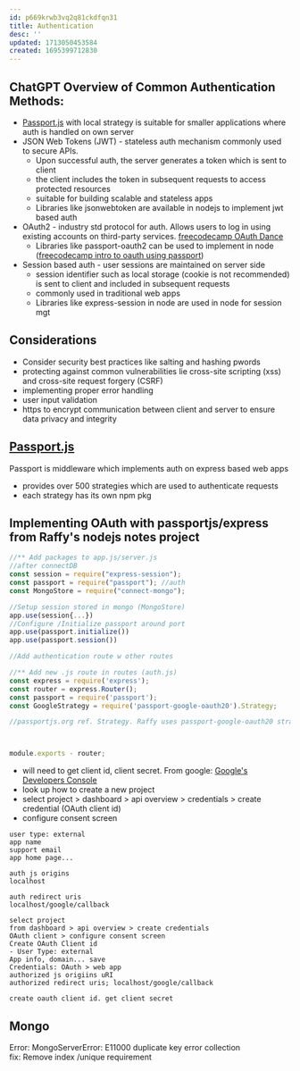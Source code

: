 ```yaml
---
id: p669krwb3vq2q81ckdfqn31
title: Authentication
desc: ''
updated: 1713050453584
created: 1695399712830
---
```


## ChatGPT Overview of Common Authentication Methods:  
- [Passport.js](https://www.passportjs.org/) with local strategy is suitable for smaller applications where auth is handled on own server
- JSON Web Tokens (JWT) - stateless auth mechanism commonly used to secure APIs. 
    - Upon successful auth, the server generates a token which is sent to client
    - the client includes the token in subsequent requests to access protected resources
    - suitable for building scalable and stateless apps
    - Libraries like jsonwebtoken are available in nodejs to implement jwt based auth
- OAuth2 - industry std protocol for auth. Allows users to log in using existing accounts on third-party services. [freecodecamp OAuth Dance](https://www.freecodecamp.org/news/how-to-dance-the-oauth-a-step-by-step-lesson-fd2364d89742/)
    - Libraries like passport-oauth2 can be used to implement in node ([freecodecamp intro to oauth using passport](https://www.freecodecamp.org/news/a-quick-introduction-to-oauth-using-passport-js-65ea5b621a/))
- Session based auth - user sessions are maintained on server side
    - session identifier such as local storage (cookie is not recommended) is sent to client and included in subsequent requests
    - commonly used in traditional web apps
    - Libraries like express-session in node are used in node for session mgt

## Considerations
- Consider security best practices like salting and hashing pwords
- protecting against common vulnerabilities lie cross-site scripting (xss) and cross-site request forgery (CSRF)
- implementing proper error handling
- user input validation
- https to encrypt communication between client and server to ensure data privacy and integrity

## [Passport.js](https://www.passportjs.org/)
Passport is middleware which implements auth on express based web apps
- provides over 500 strategies which are used to authenticate requests
- each strategy has its own npm pkg

## Implementing OAuth with passportjs/express from Raffy's nodejs notes project

```js
//** Add packages to app.js/server.js
//after connectDB
const session = require("express-session");
const passport = require("passport"); //auth
const MongoStore = require("connect-mongo");

//Setup session stored in mongo (MongoStore)
app.use(session{...})
//Configure /Initialize passport around port
app.use(passport.initialize())
app.use(passport.session())

//Add authentication route w other routes

//** Add new .js route in routes (auth.js)
const express = require('express');
const router = express.Router(); 
const passport = require('passport');  
const GoogleStrategy = require('passport-google-oauth20').Strategy;

//passportjs.org ref. Strategy. Raffy uses passport-google-oauth20 strategy



module.exports - router;
```

- will need to get client id, client secret. From google: [Google&#39;s Developers Console](https://console.developers.google.com/)
- look up how to create a new project
- select project > dashboard > api overview > credentials > create credential (OAuth client id)
- configure consent screen

```
user type: external
app name
support email
app home page...

auth js origins 
localhost

auth redirect uris
localhost/google/callback

select project 
from dashboard > api overview > create credentials
OAuth client > configure consent screen
Create OAuth Client id
- User Type: external
App info, domain... save
Credentials: OAuth > web app
authorized js origiins uRI
authorized redirect uris; localhost/google/callback

create oauth client id. get client secret
```

## Mongo
Error: MongoServerError: E11000 duplicate key error collection  
fix: Remove index /unique requirement